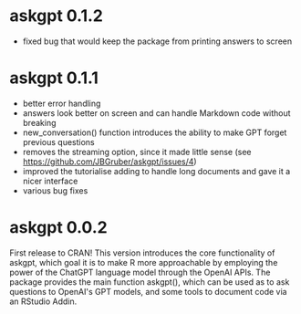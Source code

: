 # askgpt 0.1.2

- fixed bug that would keep the package from printing answers to screen 

# askgpt 0.1.1

- better error handling
- answers look better on screen and can handle Markdown code without breaking
- new_conversation() function introduces the ability to make GPT forget previous questions
- removes the streaming option, since it made little sense (see https://github.com/JBGruber/askgpt/issues/4)
- improved the tutorialise adding to handle long documents and gave it a nicer interface
- various bug fixes

# askgpt 0.0.2

First release to CRAN! This version introduces the core functionality of
askgpt, which goal it is to make R more approachable by employing the power of
the ChatGPT language model through the OpenAI APIs. The package provides the
main function askgpt(), which can be used as to ask questions to OpenAI's GPT
models, and some tools to document code via an RStudio Addin.
